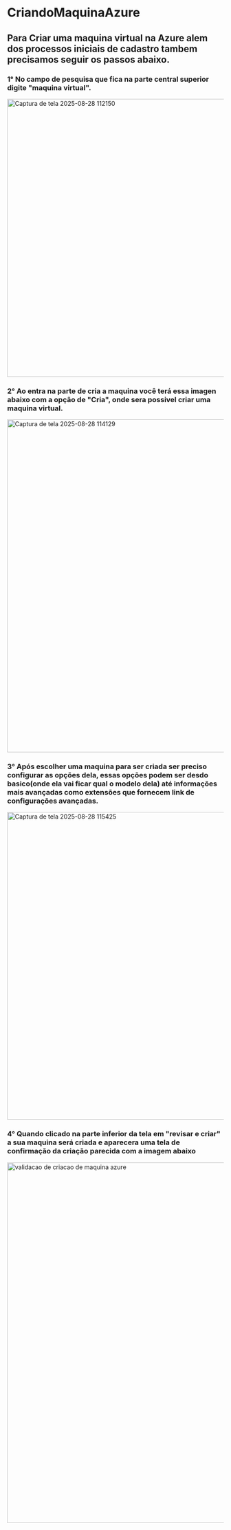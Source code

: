 # CriandoMaquinaAzure

## Para Criar uma maquina virtual na Azure alem dos processos iniciais de cadastro tambem precisamos seguir os passos abaixo.
### 1° No campo de pesquisa que fica na parte central superior digite "maquina virtual".

<img width="2353" height="647" alt="Captura de tela 2025-08-28 112150" src="https://github.com/user-attachments/assets/79c5c98f-38ec-4821-9271-b9544697005c" />

### 2° Ao entra na parte de cria a maquina você terá essa imagen abaixo com a opção de "Cria", onde sera possivel criar uma maquina virtual. 

<img width="1915" height="775" alt="Captura de tela 2025-08-28 114129" src="https://github.com/user-attachments/assets/1309466b-e100-4bc7-a4f3-42e7d1bfca53" />

### 3° Após escolher uma maquina para ser criada ser preciso configurar as opções dela, essas opções podem ser desdo basico(onde ela vai ficar qual o modelo dela) até informações mais avançadas como extensões que fornecem link de configurações avançadas.

<img width="875" height="716" alt="Captura de tela 2025-08-28 115425" src="https://github.com/user-attachments/assets/4adb777d-699d-4ead-b68d-46fe86733ca9" />

### 4° Quando clicado na parte inferior da tela em "revisar e criar" a sua maquina será criada e aparecera uma tela de confirmação da criação parecida com a imagem abaixo

<img width="973" height="839" alt="validacao de criacao de maquina azure" src="https://github.com/user-attachments/assets/5b788a6e-57f9-4468-9611-37bded0b0ccc" />
